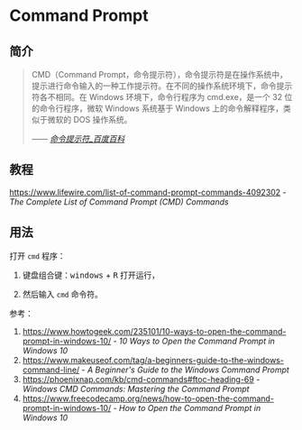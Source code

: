 # Command Prompt

## 简介

> CMD（Command Prompt，命令提示符），命令提示符是在操作系统中，提示进行命令输入的一种工作提示符。在不同的操作系统环境下，命令提示符各不相同。在 Windows 环境下，命令行程序为 cmd.exe，是一个 32 位的命令行程序，微软 Windows 系统基于 Windows 上的命令解释程序，类似于微软的 DOS 操作系统。
>
> <cite>—— [命令提示符_百度百科](https://baike.baidu.com/item/命令提示符/998728)</cite>

## 教程

https://www.lifewire.com/list-of-command-prompt-commands-4092302 - *The Complete List of Command Prompt (CMD) Commands*

## 用法

打开 `cmd` 程序：

1. 键盘组合键：<kbd>windows</kbd> + <kbd>R</kbd> 打开运行，

2. 然后输入 `cmd` 命令符。

参考：

1. https://www.howtogeek.com/235101/10-ways-to-open-the-command-prompt-in-windows-10/ - *10 Ways to Open the Command Prompt in Windows 10*
2. https://www.makeuseof.com/tag/a-beginners-guide-to-the-windows-command-line/ - *A Beginner's Guide to the Windows Command Prompt*
3. https://phoenixnap.com/kb/cmd-commands#ftoc-heading-69 - *Windows CMD Commands: Mastering the Command Prompt*
4. https://www.freecodecamp.org/news/how-to-open-the-command-prompt-in-windows-10/ - *How to Open the Command Prompt in Windows 10*
